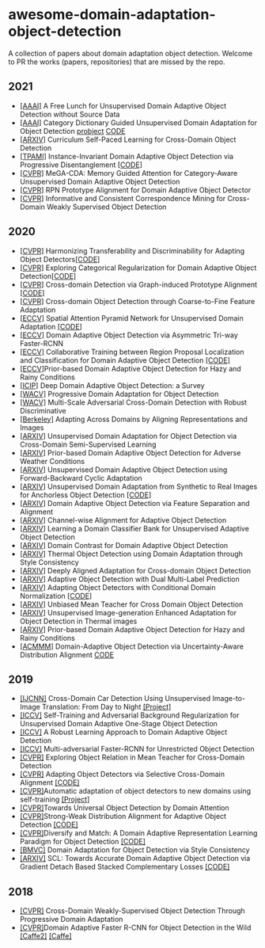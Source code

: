 # awesome-domain-adaptation-object-detection

A collection of papers about domain adaptation object detection. Welcome to PR the works (papers, repositories) that are missed by the repo.

## 2021

+ [[AAAI]](https://ARXIV.org/pdf/2012.05400.pdf) A Free Lunch for Unsupervised Domain Adaptive Object Detection without Source Data
+ [[AAAI]](http://www4.comp.polyu.edu.hk/~cslzhang/paper/AAAI21-CDG.pdf) Category Dictionary Guided Unsupervised Domain Adaptation for Object Detection [probject](https://www.semanticscholar.org/paper/Category-Dictionary-Guided-Unsupervised-Domain-for-Li-Huang/5e412cedaa116ed4d1965dc4815ca56969be1be7) [CODE](https://github.com/strongwolf/CDG)
+ [[ARXIV]](https://ARXIV.org/abs/1911.06849v1) Curriculum Self-Paced Learning for Cross-Domain Object Detection
+ [[TPAMI]](https://ieeexplore.ieee.org/document/9362301) Instance-Invariant Domain Adaptive Object Detection via Progressive Disentanglement [[CODE]](https://github.com/AmingWu/IIOD)
+ [[CVPR]](https://openaccess.thecvf.com/content/CVPR2021/papers/VS_MeGA-CDA_Memory_Guided_Attention_for_Category-Aware_Unsupervised_Domain_Adaptive_Object_CVPR_2021_paper.pdf) MeGA-CDA: Memory Guided Attention for Category-Aware Unsupervised Domain Adaptive Object Detection
+ [[CVPR]](https://openaccess.thecvf.com/content/CVPR2021/html/Zhang_RPN_Prototype_Alignment_for_Domain_Adaptive_Object_Detector_CVPR_2021_paper.html) RPN Prototype Alignment for Domain Adaptive Object Detector
+ [[CVPR]](https://openaccess.thecvf.com/content/CVPR2021/papers/Hou_Informative_and_Consistent_Correspondence_Mining_for_Cross-Domain_Weakly_Supervised_Object_CVPR_2021_paper.pdf) Informative and Consistent Correspondence Mining for Cross-Domain Weakly Supervised Object Detection

## 2020

+ [[CVPR]](https://openaccess.thecvf.com/content_CVPR_2020/papers/Chen_Harmonizing_Transferability_and_Discriminability_for_Adapting_Object_Detectors_CVPR_2020_paper.pdf) Harmonizing Transferability and Discriminability for Adapting Object Detectors[[CODE]](https://github.com/chaoqichen/HTCN)
+ [[CVPR]](https://openaccess.thecvf.com/content_CVPR_2020/papers/Xu_Exploring_Categorical_Regularization_for_Domain_Adaptive_Object_Detection_CVPR_2020_paper.pdf) Exploring Categorical Regularization for Domain Adaptive Object Detection[[CODE]](https://github.com/Megvii-Nanjing/CR-DA-DET)
+ [[CVPR]](https://openaccess.thecvf.com/content_CVPR_2020/papers/Xu_Cross-Domain_Detection_via_Graph-Induced_Prototype_Alignment_CVPR_2020_paper.pdf) Cross-domain Detection via Graph-induced Prototype Alignment [[CODE]](https://github.com/ChrisAllenMing/GPA-detection)
+ [[CVPR]](https://openaccess.thecvf.com/content_CVPR_2020/papers/Zheng_Cross-domain_Object_Detection_through_Coarse-to-Fine_Feature_Adaptation_CVPR_2020_paper.pdf) Cross-domain Object Detection through Coarse-to-Fine Feature Adaptation
+ [[ECCV]](https://www.ecva.net/papers/eccv_2020/papers_ECCV/papers/123580477.pdf) Spatial Attention Pyramid Network for Unsupervised Domain Adaptation [[CODE]](https://isrc.iscas.ac.cn/gitlab/research/domain-adaption)
+ [[ECCV]](https://www.ecva.net/papers/eccv_2020/papers_ECCV/papers/123690307.pdf) Domain Adaptive Object Detection via Asymmetric Tri-way Faster-RCNN 
+ [[ECCV]](https://www.ecva.net/papers/eccv_2020/papers_ECCV/papers/123630086.pdf) Collaborative Training between Region Proposal Localization and Classification for Domain Adaptive Object Detection [[CODE]](https://github.com/GanlongZhao/CST_DA_detection)
+ [[ECCV]](https://www.ecva.net/papers/eccv_2020/papers_ECCV/papers/123590749.pdf)Prior-based Domain Adaptive Object Detection for Hazy and Rainy Conditions
+ [[ICIP]](https://ARXIV.org/abs/2002.06797v1) Deep Domain Adaptive Object Detection: a Survey 
+ [[WACV]](https://ARXIV.org/abs/1910.11319) Progressive Domain Adaptation for Object Detection 
+ [[WACV]](https://openaccess.thecvf.com/content_WACV_2020/papers/Pan_Multi-Scale_Adversarial_Cross-Domain_Detection_with_Robust_Discriminative_Learning_WACV_2020_paper.pdf) Multi-Scale Adversarial Cross-Domain Detection with Robust Discriminative
+ [[Berkeley]](https://www2.eecs.berkeley.edu/Pubs/TechRpts/2020/EECS-2020-69.html) Adapting Across Domains by Aligning Representations and Images
+ [[ARXIV]](https://ARXIV.org/abs/1911.07158v1) Unsupervised Domain Adaptation for Object Detection via Cross-Domain Semi-Supervised Learning
+ [[ARXIV]](https://ARXIV.org/abs/1912.00070v1) Prior-based Domain Adaptive Object Detection for Adverse Weather Conditions
+ [[ARXIV]](https://ARXIV.org/abs/2002.00575v1) Unsupervised Domain Adaptive Object Detection using Forward-Backward Cyclic Adaptation
+ [[ARXIV]](https://ARXIV.org/pdf/2012.08689.pdf) Unsupervised Domain Adaptation from Synthetic to Real Images for Anchorless Object Detection [[CODE]](https://github.com/scheckmedia/centernet-uda)
+ [[ARXIV]](https://ARXIV.org/pdf/2012.08689.pdf) Domain Adaptive Object Detection via Feature Separation and Alignment
+ [[ARXIV]](https://ARXIV.org/pdf/2009.02862.pdf) Channel-wise Alignment for Adaptive Object Detection
+ [[ARXIV]](https://ARXIV.org/pdf/2007.02595.pdf) Learning a Domain Classifier Bank for Unsupervised Adaptive Object Detection
+ [[ARXIV]](https://ARXIV.org/pdf/2006.14863.pdf) Domain Contrast for Domain Adaptive Object Detection
+ [[ARXIV]](https://ARXIV.org/pdf/2006.00821.pdf) Thermal Object Detection using Domain Adaptation through Style Consistency
+ [[ARXIV]](https://ARXIV.org/pdf/2004.02093.pdf) Deeply Aligned Adaptation for Cross-domain Object Detection
+ [[ARXIV]](https://ARXIV.org/pdf/2003.12943.pdf) Adaptive Object Detection with Dual Multi-Label Prediction
+ [[ARXIV]](https://ARXIV.org/pdf/2003.07071.pdf) Adapting Object Detectors with Conditional Domain Normalization [[CODE]](https://github.com/psu1/CDN)
+ [[ARXIV]](https://ARXIV.org/pdf/2003.00707.pdf) Unbiased Mean Teacher for Cross Domain Object Detection
+ [[ARXIV]](https://ARXIV.org/ftp/ARXIV/papers/2002/2002.06770.pdf) Unsupervised Image-generation Enhanced Adaptation for Object Detection in Thermal images
+ [[ARXIV]](https://ARXIV.org/pdf/1912.00070.pdf) Prior-based Domain Adaptive Object Detection for Hazy and Rainy Conditions
+ [[ACMMM]](https://dl.acm.org/doi/10.1145/3394171.3413553) Domain-Adaptive Object Detection via Uncertainty-Aware Distribution Alignment [CODE](https://github.com/basiclab/DA-OD-MEAA-PyTorch/)

## 2019

- [[IJCNN]](https://ieeexplore.ieee.org/document/8852008) Cross-Domain Car Detection Using Unsupervised Image-to-Image Translation: From Day to Night [[Project]](https://github.com/viniciusarruda/cross-domain-car-detection)
- [[ICCV]](https://ARXIV.org/abs/1909.00597v1) Self-Training and Adversarial Background Regularization for Unsupervised Domain Adaptive One-Stage Object Detection 
- [[ICCV]](http://openaccess.thecvf.com/content_ICCV_2019/papers/Khodabandeh_A_Robust_Learning_Approach_to_Domain_Adaptive_Object_Detection_ICCV_2019_paper.pdf) A Robust Learning Approach to Domain Adaptive Object Detection
- [[ICCV]](https://ARXIV.org/abs/1907.10343) Multi-adversarial Faster-RCNN for Unrestricted Object Detection 
- [[CVPR]](http://openaccess.thecvf.com/content_CVPR_2019/papers/Cai_Exploring_Object_Relation_in_Mean_Teacher_for_Cross-Domain_Detection_CVPR_2019_paper.pdf) Exploring Object Relation in Mean Teacher for Cross-Domain Detection 
- [[CVPR]](http://openaccess.thecvf.com/content_CVPR_2019/papers/Zhu_Adapting_Object_Detectors_via_Selective_Cross-Domain_Alignment_CVPR_2019_paper.pdf) Adapting Object Detectors via Selective Cross-Domain Alignment [[CODE]](https://github.com/xinge008/SCDA)
- [[CVPR]](http://openaccess.thecvf.com/content_CVPR_2019/papers/RoyChowdhury_Automatic_Adaptation_of_Object_Detectors_to_New_Domains_Using_Self-Training_CVPR_2019_paper.pdf)Automatic adaptation of object detectors to new domains using self-training [[Project]](http://vis-www.cs.umass.edu/unsupVideo/)
- [[CVPR]](http://openaccess.thecvf.com/content_CVPR_2019/papers/Wang_Towards_Universal_Object_Detection_by_Domain_Attention_CVPR_2019_paper.pdf)Towards Universal Object Detection by Domain Attention
- [[CVPR]](http://openaccess.thecvf.com/content_CVPR_2019/papers/Saito_Strong-Weak_Distribution_Alignment_for_Adaptive_Object_Detection_CVPR_2019_paper.pdf)Strong-Weak Distribution Alignment for Adaptive Object Detection  [[CODE]](https://github.com/VisionLearningGroup/DA_Detection)
- [[CVPR]](http://openaccess.thecvf.com/content_CVPR_2019/papers/Kim_Diversify_and_Match_A_Domain_Adaptive_Representation_Learning_Paradigm_for_CVPR_2019_paper.pdf)Diversify and Match: A Domain Adaptive Representation Learning Paradigm for Object Detection  [[CODE]](https://github.com/TKKim93/DivMatch)
- [[BMVC]](https://ARXIV.org/abs/1911.10033) Domain Adaptation for Object Detection via Style Consistency
- [[ARXIV]](https://ARXIV.org/abs/1911.02559v1) SCL: Towards Accurate Domain Adaptive Object Detection via Gradient Detach Based Stacked Complementary Losses [[CODE]](https://github.com/harsh-99/SCL)

## 2018

- [[CVPR]](https://ARXIV.org/abs/1803.11365) Cross-Domain Weakly-Supervised Object Detection Through Progressive Domain Adaptation
- [[CVPR]](http://openaccess.thecvf.com/content_cvpr_2018/papers/Chen_Domain_Adaptive_Faster_CVPR_2018_paper.pdf)Domain Adaptive Faster R-CNN for Object Detection in the Wild [[Caffe2]](https://github.com/krumo/Detectron-DA-Faster-RCNN) [[Caffe]](https://github.com/yuhuayc/da-faster-rcnn)
